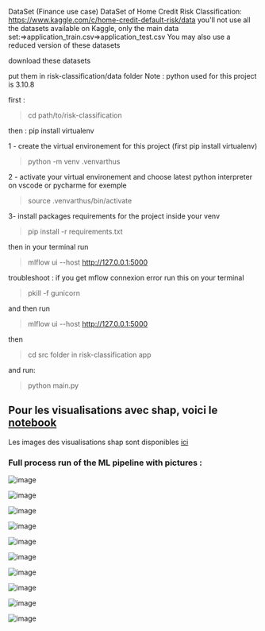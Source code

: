 
DataSet (Finance use case)
DataSet of Home Credit Risk Classification: https://www.kaggle.com/c/home-credit-default-risk/data
you'll not use all the datasets available on Kaggle, only the main data set:⇒application_train.csv⇒application_test.csv
You may also use a reduced version of these datasets

download these datasets

put them in risk-classification/data folder
Note :  python used for this project is 3.10.8

first : 

>cd path/to/risk-classification

then : pip install virtualenv

1 - create the virtual environement for this project (first pip install virtualenv)

>python -m venv .venvarthus

2 - activate your virtual environement and choose latest python interpreter on vscode or pycharme for exemple

>source .venvarthus/bin/activate

3- install packages requirements for the project inside your venv

>pip install -r requirements.txt

then in your terminal run 

>mlflow ui --host http://127.0.0.1:5000

troubleshoot : if you get mflow connexion error run this on your terminal 

>pkill -f gunicorn

and then run 

>mlflow ui --host http://127.0.0.1:5000

then 

>cd src folder in risk-classification app 

and run:

>python main.py


## Pour les visualisations avec shap, voici le [notebook](notebook/notebook-avec-shap.ipynb)
Les images des visualisations shap sont disponibles [ici](shap-plots)





### Full process run of the ML pipeline with pictures : 


![image](https://i.postimg.cc/kGpwbN7k/Capture-d-e-cran-2023-01-17-a-17-01-56.png)

![image](https://i.postimg.cc/257wwNzd/Capture-d-e-cran-2023-01-17-a-17-03-35.png)

![image](https://i.postimg.cc/LXy3ckgn/Capture-d-e-cran-2023-01-17-a-17-12-06.png)

![image](https://i.postimg.cc/zDckpj1Q/Capture-d-e-cran-2023-01-17-a-17-13-10-min.png)

![image](https://i.postimg.cc/0jb0P67Z/Capture-d-e-cran-2023-01-17-a-17-17-39-min.png)

![image](https://i.postimg.cc/BQPBzKSn/Capture-d-e-cran-2023-01-17-a-17-17-55-min.png)

![image](https://i.postimg.cc/L5wBXHTS/Capture-d-e-cran-2023-01-17-a-17-18-08-min.png)

![image](https://i.postimg.cc/8CS4MzVP/Capture-d-e-cran-2023-01-17-a-17-19-27-min.png)

![image](https://i.postimg.cc/vZRtwZTL/Capture-d-e-cran-2023-01-17-a-17-20-00-min.png)

![image](https://i.postimg.cc/4NcxqJrg/Capture-d-e-cran-2023-01-17-a-17-19-04-min.png)


